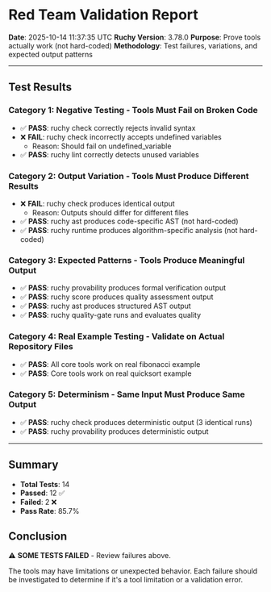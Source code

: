 # Red Team Validation Report

**Date**: 2025-10-14 11:37:35 UTC
**Ruchy Version**: 3.78.0
**Purpose**: Prove tools actually work (not hard-coded)
**Methodology**: Test failures, variations, and expected output patterns

---

## Test Results

### Category 1: Negative Testing - Tools Must Fail on Broken Code

- ✅ **PASS**: ruchy check correctly rejects invalid syntax
- ❌ **FAIL**: ruchy check incorrectly accepts undefined variables
  - Reason: Should fail on undefined_variable
- ✅ **PASS**: ruchy lint correctly detects unused variables
### Category 2: Output Variation - Tools Must Produce Different Results

- ❌ **FAIL**: ruchy check produces identical output
  - Reason: Outputs should differ for different files
- ✅ **PASS**: ruchy ast produces code-specific AST (not hard-coded)
- ✅ **PASS**: ruchy runtime produces algorithm-specific analysis (not hard-coded)
### Category 3: Expected Patterns - Tools Produce Meaningful Output

- ✅ **PASS**: ruchy provability produces formal verification output
- ✅ **PASS**: ruchy score produces quality assessment output
- ✅ **PASS**: ruchy ast produces structured AST output
- ✅ **PASS**: ruchy quality-gate runs and evaluates quality
### Category 4: Real Example Testing - Validate on Actual Repository Files

- ✅ **PASS**: All core tools work on real fibonacci example
- ✅ **PASS**: Core tools work on real quicksort example
### Category 5: Determinism - Same Input Must Produce Same Output

- ✅ **PASS**: ruchy check produces deterministic output (3 identical runs)
- ✅ **PASS**: ruchy provability produces deterministic output

---

## Summary

- **Total Tests**: 14
- **Passed**: 12 ✅
- **Failed**: 2 ❌
- **Pass Rate**: 85.7%

## Conclusion

⚠️ **SOME TESTS FAILED** - Review failures above.

The tools may have limitations or unexpected behavior. Each failure should be investigated to determine if it's a tool limitation or a validation error.

